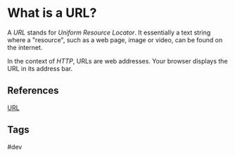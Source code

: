 # What is a URL?

A *URL* stands for *Uniform Resource Locator*. It essentially a text string where a "resource", such as a web page, image or video, can be found on the internet.  

In the context of *HTTP*, URLs are web addresses. Your browser displays the URL in its address bar.  


## References
[URL](https://developer.mozilla.org/en-US/docs/Glossary/URL)

## Tags
#dev
